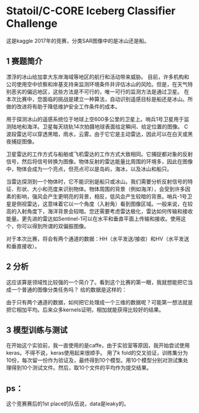 # Statoil/C-CORE Iceberg Classifier Challenge
这是kaggle 2017年的竞赛，分类SAR图像中的是冰山还是船。

## 1 赛题简介

漂浮的冰山给加拿大东岸海域等地区的航行和活动带来威胁。
目前，许多机构和公司使用空中侦察和岸基支持来监测环境条件并评估冰山的风险。但是，在天气特别恶劣的偏远地区，这些方法是不可行的，唯一可行的监测方法是通过卫星。
在本次比赛中，您面临的挑战是建立一种算法，自动识别遥感目标是船还是冰山。所做的改进将有助于降低维护安全工作条件的成本。

用于探测冰山的遥感系统位于地球上空600多公里的卫星上。哨兵1号卫星用于监测陆地和海洋。卫星每天绕轨14次拍摄地球表面给定瞬间、给定位置的图像。 C波段雷达可以穿透黑暗，雨水，云雾。由于它它是主动雷达，因此可以在白天或黑夜捕捉图像。

卫星雷达的工作方式与船舶或飞机雷达的工作方式大致相同。它捕捉都对象的反射信号，然后将信号转换为图像。物体反射的雷达能量比周围的环境多，因此在图像中，物体会成为一个亮点，但亮点可以是岛屿，海冰，以及冰山和船只。

当雷达探测到一个物体时，它不能识别是船只或冰山。我们需要分析反射信号的特征、形状、大小和亮度来识别物体。物体周围的背景（例如海洋），会受到许多因素的影响，强风会产生更明亮的背景，相反，低风会产生较暗的背景。哨兵-1号卫星是侧视雷达，这意味着它以一个角度（入射角）看到图像区域。一般来说，在较高的入射角度下，海洋背景会较暗。您还需要考虑雷达极化，雷达如何传输和接收能量。更先进的雷达如Sentinel-1可以在水平和垂直平面上传输和接收。使用这个，你可以得到所谓的双偏振图像。

对于本次比赛，将会有两个通道的数据：HH（水平发送/接收）和HV（水平发送和垂直接收）。

## 2 分析
这应该算是领域性比较强的一个简介了。看到这个比赛的第一眼，我就想能把它当成一个普通的图像分类任务吗？
给的数据是这样的：

由于只有两个通道的数据，如何把它处理成一个三维的数据呢？可能第一想法就是把它相加平均。后来众多kernels证明，相加就能获得比较好的结果。



## 3 模型训练与测试
在开始这个实验前，我一直使用的是caffe，由于实验室等原因，我开始尝试使用keras。不得不说，keras使用起来很顺手。
用了k fold的交叉验证，训练集分为10份，每次留一份作为验证及，最终得到10个模型。用10个模型分别对测试集处理得到10个测试文件。然后，取10个文件的平均作为提交结果。


## ps：
这个竞赛赛后的1st place的队伍说，data是leaky的。


